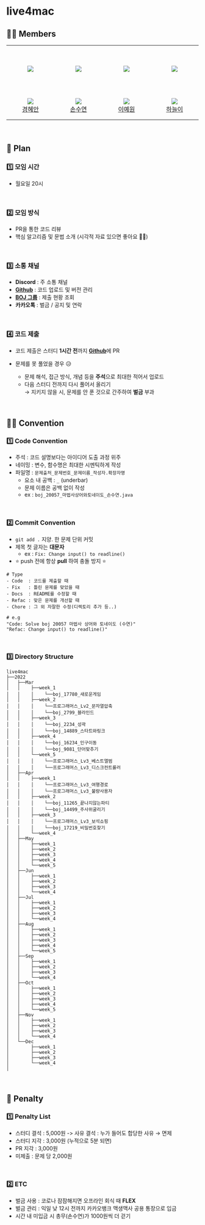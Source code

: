 # live4mac

## 👸🏻 Members

<table>
  <tr height="125px">
    <td align="center" width="180px">
      <a href="https://github.com/hean1103"><img src="https://avatars.githubusercontent.com/u/31913535?v=4"/></a>
    </td>
    <td align="center" width="180px">
      <a href="https://github.com/sksy368"><img src="https://avatars.githubusercontent.com/u/75062273?v=4"/></a>
    </td>
    <td align="center" width="180px">
      <a href="https://github.com/yewonniii"><img src="https://avatars.githubusercontent.com/u/77774635?v=4"/></a>
    </td>
    <td align="center" width="180px">
      <a href="https://github.com/NEULiee"><img src="https://avatars.githubusercontent.com/u/39167842?v=4"/></a>
    </td>
  </tr>
  <tr height="70px">
    <td align="center" width="180px">
      <img src="http://mazassumnida.wtf/api/mini/generate_badge?boj=hean1103" />
      <br />
      <a href="https://github.com/hean1103">경혜안</a>
    </td>
    <td align="center" width="180px">
      <img src="http://mazassumnida.wtf/api/mini/generate_badge?boj=sksy368" />
       <br />
      <a href="https://github.com/sksy368">손수연</a>
    </td>
    <td align="center" width="180px">
      <img src="http://mazassumnida.wtf/api/mini/generate_badge?boj=lyw0192" />
       <br />
      <a href="https://github.com/yewonniii">이예원</a>
    </td>
    <td align="center" width="180px">
      <img src="http://mazassumnida.wtf/api/mini/generate_badge?boj=asdfz888" />
       <br />
      <a href="https://github.com/NEULiee">하늘이</a>
    </td>
  </tr>
</table>

<br />

## 📆 Plan


### 1️⃣ 모임 시간

- 월요일 20시

<br />

### 2️⃣ 모임 방식

- PR을 통한 코드 리뷰
- 핵심 알고리즘 및 문법 소개 (시각적 자료 있으면 좋아요 👍🏻)

<br />

### 3️⃣ 소통 채널

- **Discord** : 주 소통 채널
- [**Github**](https://github.com/macgorithm) : 코드 업로드 및 버전 관리
- [**BOJ 그룹**](https://www.acmicpc.net/group/12322) : 제출 현황 조회
- **카카오톡** : 벌금 / 공지 및 연락

<br />

### 4️⃣ 코드 제출

- 코드 제출은 스터디 **1시간 전**까지 [**Github**](https://github.com/macgorithm)에 PR

- 문제를 못 풀었을 경우 😥

  - 문제 해석, 접근 방식, 개념 등을 **주석**으로 최대한 적어서 업로드
  - 다음 스터디 전까지 다시 풀어서 올리기<br />
     → 지키지 않을 시, 문제를 안 푼 것으로 간주하여 **벌금** 부과

<br />

## 🤙🏻 Convention

### 1️⃣ Code Convention

- 주석 : 코드 설명보다는 아이디어 도출 과정 위주
- 네이밍 : 변수, 함수명은 최대한 시멘틱하게 작성
- 파일명 : `문제출처_문제번호_문제이름_작성자.확장자명`
  - 요소 내 공백 : `_` (underbar)
  - 문제 이름은 공백 없이 작성
  - ex : `boj_20057_마법사상어와토네이도_손수연.java`

<br />

### 2️⃣ Commit Convention

- `git add .` 지양. 한 문제 단위 커밋
- 제목 첫 글자는 **대문자**
  - ex : `Fix: Change input() to readline()`
- ⭐ push 전에 항상 **pull** 하여 충돌 방지 ⭐

```
# Type
- Code  : 코드를 제출할 때
- Fix   : 틀린 문제를 맞았을 때
- Docs  : README를 수정할 때
- Refac : 맞은 문제를 개선할 때
- Chore : 그 외 자잘한 수정(디렉토리 추가 등..)

# e.g
"Code: Solve boj 20057 마법사 상어와 토네이도 (수연)"
"Refac: Change input() to readline()"
```

<br />

### 3️⃣ Directory Structure

```
live4mac
├──2022
│   ├──Mar
│   │    ├──week_1
│   │    │    └──boj_17780_새로운게임
│   │    ├──week_2
│   │    │    └──프로그래머스_Lv2_문자열압축
│   │    │    └──boj_2799_블라인드
│   │    ├──week_3
│   │    │    └──boj_2234_성곽
│   │    │    └──boj_14889_스타트와링크
│   │    ├──week_4
│   │    │    └──boj_16234_인구이동
│   │    │    └──boj_9081_단어맞추기
│   │    └──week_5
│   │    │    └──프로그래머스_Lv3_베스트앨범
│   │    │    └──프로그래머스_Lv3_디스크컨트롤러
│   ├──Apr
│   │    ├──week_1
│   │    │    └──프로그래머스_Lv3_여행경로
│   │    │    └──프로그래머스_Lv3_불량사용자
│   │    ├──week_2
│   │    │    └──boj_11265_끝나지않는파티
│   │    │    └──boj_14499_주사위굴리기
│   │    ├──week_3
│   │    │    └──프로그래머스_Lv3_보석쇼핑
│   │    │    └──boj_17219_비밀번호찾기
│   │    └──week_4
│   ├──May
│   │    ├──week_1
│   │    ├──week_2
│   │    ├──week_3
│   │    ├──week_4
│   │    └──week_5
│   ├──Jun
│   │    ├──week_1
│   │    ├──week_2
│   │    ├──week_3
│   │    └──week_4
│   ├──Jul
│   │    ├──week_1
│   │    ├──week_2
│   │    ├──week_3
│   │    └──week_4
│   ├──Aug
│   │    ├──week_1
│   │    ├──week_2
│   │    ├──week_3
│   │    ├──week_4
│   │    └──week_5
│   ├──Sep
│   │    ├──week_1
│   │    ├──week_2
│   │    ├──week_3
│   │    └──week_4
│   ├──Oct
│   │    ├──week_1
│   │    ├──week_2
│   │    ├──week_3
│   │    ├──week_4
│   │    └──week_5
│   ├──Nov
│   │    ├──week_1
│   │    ├──week_2
│   │    ├──week_3
│   │    └──week_4
│   └──Dec
│        ├──week_1
│        ├──week_2
│        ├──week_3
│        └──week_4
│  
```

<br>

## 💸 Penalty

### 1️⃣ Penalty List

- 스터디 결석 : 5,000원
  -> 사유 결석 : 누가 들어도 합당한 사유 → 면제
- 스터디 지각 : 3,000원 (누적으로 5분 되면)
- PR 지각 : 3,000원
- 미제출 : 문제 당 2,000원

<br />

### 2️⃣ ETC

- 벌금 사용 : 코로나 잠잠해지면 오프라인 회식 때 **FLEX**
- 벌금 관리 : 익일 낮 12시 전까지 카카오뱅크 맥생맥사 공용 통장으로 입금
- 시간 내 미입금 시 총무(손수연)가 1000원씩 더 걷기
